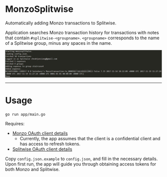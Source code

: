 # MonzoSplitwise
Automatically adding Monzo transactions to Splitwise.

Application searches Monzo transaction history for transactions with notes that contain `#splitwise-<groupname>`. `<groupname>` corresponds to the name of a Splitwise group, minus any spaces in the name.

![Screenshot](assets/screenshot.png)

---

# Usage

`go run app/main.go`

Requires:

* [Monzo OAuth client details](https://developers.monzo.com/apps)
  * Currently, the app assumes that the client is a confidential client and has access to refresh tokens.
* [Splitwise OAuth client details](https://secure.splitwise.com/oauth_clients)

Copy `config.json.example` to `config.json`, and fill in the necessary details. Upon first run, the app will guide you through obtaining access tokens for both Monzo and Splitwise.